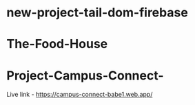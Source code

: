 ﻿# new-project-tail-dom-firebase
# The-Food-House
# Project-Campus-Connect-

Live link - https://campus-connect-babe1.web.app/

